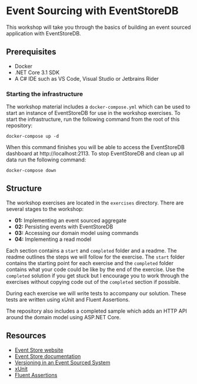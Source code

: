 # Event Sourcing with EventStoreDB
This workshop will take you through the basics of building an event sourced application with EventStoreDB.


## Prerequisites
* Docker
* .NET Core 3.1 SDK
* A C# IDE such as VS Code, Visual Studio or Jetbrains Rider


### Starting the infrastructure
The workshop material includes a `docker-compose.yml` which can be used to start an instance of 
EventStoreDB for use in the workshop exercises. To start the infrastructure, run the following 
command from the root of this repository:

```
docker-compose up -d
```

When this command finishes you will be able to access the EventStoreDB dashboard at http://localhost:2113.
To stop EventStoreDB and clean up all data run the following command:

```
docker-compose down
```


## Structure
The workshop exercises are located in the `exercises` directory. There are several stages to the workshop:

* **01:** Implementing an event sourced aggregate
* **02:** Persisting events with EventStoreDB
* **03:** Accessing our domain model using commands
* **04:** Implementing a read model

Each section contains a `start` and `completed` folder and a readme. The readme outlines the steps we will
follow for the exercise. The `start` folder contains the starting point for each exercise and the `completed` 
folder contains what your code could be like by the end of the exercise. Use the `completed` solution if 
you get stuck but I encourage you to work through the exercises without copying code out of the `completed` 
section if possible.

During each exercise we will write tests to accompany our solution. These tests are written using xUnit
and Fluent Assertions.

The repository also includes a completed sample which adds an HTTP API around the domain model using
ASP.NET Core.


## Resources
* [Event Store website](https://eventstore.com/)
* [Event Store documentation](https://developers.eventstore.com/)
* [Versioning in an Event Sourced System](https://leanpub.com/esversioning)
* [xUnit](https://xunit.net)
* [Fluent Assertions](https://fluentassertions.com)